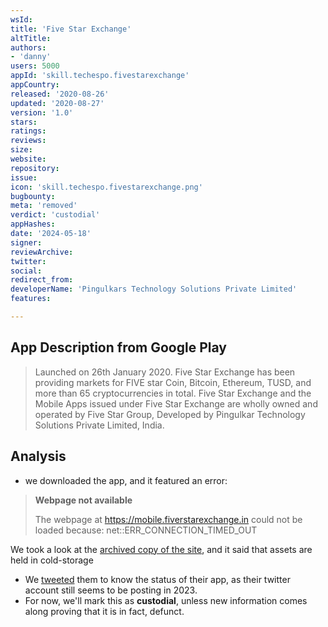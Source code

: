```yaml
---
wsId: 
title: 'Five Star Exchange'
altTitle: 
authors:
- 'danny'
users: 5000
appId: 'skill.techespo.fivestarexchange'
appCountry: 
released: '2020-08-26'
updated: '2020-08-27'
version: '1.0'
stars: 
ratings: 
reviews: 
size: 
website: 
repository: 
issue: 
icon: 'skill.techespo.fivestarexchange.png'
bugbounty: 
meta: 'removed'
verdict: 'custodial'
appHashes: 
date: '2024-05-18'
signer: 
reviewArchive: 
twitter: 
social: 
redirect_from: 
developerName: 'Pingulkars Technology Solutions Private Limited'
features: 

---
```


## App Description from Google Play 

> Launched on 26th January 2020. Five Star Exchange has been providing markets for FIVE star Coin, Bitcoin, Ethereum, TUSD, and more than 65 cryptocurrencies in total. Five  Star Exchange and the Mobile Apps issued under Five Star Exchange are wholly owned and operated by Five Star Group, Developed by Pingulkar Technology Solutions Private Limited, India.

## Analysis 

- we downloaded the app, and it featured an error:

> **Webpage not available**
>
> The webpage at https://mobile.fiverstarexchange.in could not be loaded because: net::ERR_CONNECTION_TIMED_OUT

We took a look at the [archived copy of the site](https://web.archive.org/web/20230410225217/https://www.fivestarexchange.in/), and it said that assets are held in cold-storage 
- We [tweeted](https://twitter.com/BitcoinWalletz/status/1654725978634203139) them to know the status of their app, as their twitter account still seems to be posting in 2023. 
- For now, we'll mark this as **custodial**, unless new information comes along proving that it is in fact, defunct.

